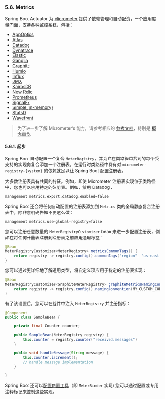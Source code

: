 ### 5.6. Metrics

Spring Boot Actuator 为 [Micrometer](https://micrometer.io/) 提供了依赖管理和自动配资，一个应用度量门面，支持各种监控系统，包括：

- [AppOptics](https://docs.spring.io/spring-boot/docs/2.2.2.RELEASE/reference/htmlsingle/#production-ready-metrics-export-appoptics)
- [Atlas](https://docs.spring.io/spring-boot/docs/2.2.2.RELEASE/reference/htmlsingle/#production-ready-metrics-export-atlas)
- [Datadog](https://docs.spring.io/spring-boot/docs/2.2.2.RELEASE/reference/htmlsingle/#production-ready-metrics-export-datadog)
- [Dynatrace](https://docs.spring.io/spring-boot/docs/2.2.2.RELEASE/reference/htmlsingle/#production-ready-metrics-export-dynatrace)
- [Elastic](https://docs.spring.io/spring-boot/docs/2.2.2.RELEASE/reference/htmlsingle/#production-ready-metrics-export-elastic)
- [Ganglia](https://docs.spring.io/spring-boot/docs/2.2.2.RELEASE/reference/htmlsingle/#production-ready-metrics-export-ganglia)
- [Graphite](https://docs.spring.io/spring-boot/docs/2.2.2.RELEASE/reference/htmlsingle/#production-ready-metrics-export-graphite)
- [Humio](https://docs.spring.io/spring-boot/docs/2.2.2.RELEASE/reference/htmlsingle/#production-ready-metrics-export-humio)
- [Influx](https://docs.spring.io/spring-boot/docs/2.2.2.RELEASE/reference/htmlsingle/#production-ready-metrics-export-influx)
- [JMX](https://docs.spring.io/spring-boot/docs/2.2.2.RELEASE/reference/htmlsingle/#production-ready-metrics-export-jmx)
- [KairosDB](https://docs.spring.io/spring-boot/docs/2.2.2.RELEASE/reference/htmlsingle/#production-ready-metrics-export-kairos)
- [New Relic](https://docs.spring.io/spring-boot/docs/2.2.2.RELEASE/reference/htmlsingle/#production-ready-metrics-export-newrelic)
- [Prometheus](https://docs.spring.io/spring-boot/docs/2.2.2.RELEASE/reference/htmlsingle/#production-ready-metrics-export-prometheus)
- [SignalFx](https://docs.spring.io/spring-boot/docs/2.2.2.RELEASE/reference/htmlsingle/#production-ready-metrics-export-signalfx)
- [Simple (in-memory)](https://docs.spring.io/spring-boot/docs/2.2.2.RELEASE/reference/htmlsingle/#production-ready-metrics-export-simple)
- [StatsD](https://docs.spring.io/spring-boot/docs/2.2.2.RELEASE/reference/htmlsingle/#production-ready-metrics-export-statsd)
- [Wavefront](https://docs.spring.io/spring-boot/docs/2.2.2.RELEASE/reference/htmlsingle/#production-ready-metrics-export-wavefront)

> 为了进一步了解 Micrometer’s 能力，请参考相应的 [参考文档](https://micrometer.io/docs)，特别是 [概念章节](https://micrometer.io/docs/concepts).

#### 5.6.1. 起步

Spring Boot 自动配置一个复合 `MeterRegistry`，并为它在类路径中找到的每个受支持的实现向复合添加一个注册表。在运行时类路径中具有对 `micrometer-registry-{system}` 的依赖就足以让 Spring Boot 配置注册表。

大多数注册表具有共同的特征。例如，即使 Micrometer 注册表实现位于类路径中，您也可以禁用特定的注册表。例如，禁用 Datadog：

```properties
management.metrics.export.datadog.enabled=false
```

Spring Boot 还会将任何自动配置的注册表添加到 `Metrics` 类的全局静态复合注册表中，除非您明确告知不要这么做：

```properties
management.metrics.use-global-registry=false
```

您可以注册任意数量的 `MeterRegistryCustomizer` bean 来进一步配置注册表，例如在将任何计量表注册到注册表之前应用通用标签：

```java
@Bean
MeterRegistryCustomizer<MeterRegistry> metricsCommonTags() {
    return registry -> registry.config().commonTags("region", "us-east-1");
}
```

您可以通过更详细地了解通用类型，将自定义项应用于特定的注册表实现：

```java
@Bean
MeterRegistryCustomizer<GraphiteMeterRegistry> graphiteMetricsNamingConvention() {
    return registry -> registry.config().namingConvention(MY_CUSTOM_CONVENTION);
}
```

有了该设置后，您可以在组件中注入 `MeterRegistry` 并注册指标：

```java
@Component
public class SampleBean {

    private final Counter counter;

    public SampleBean(MeterRegistry registry) {
        this.counter = registry.counter("received.messages");
    }

    public void handleMessage(String message) {
        this.counter.increment();
        // handle message implementation
    }

}
```

Spring Boot 还可以[配置内置工具](https://docs.spring.io/spring-boot/docs/2.2.2.RELEASE/reference/htmlsingle/#production-ready-metrics-meter)（即 `MeterBinder` 实现) 您可以通过配置或专用注释标记来控制这些实现。

